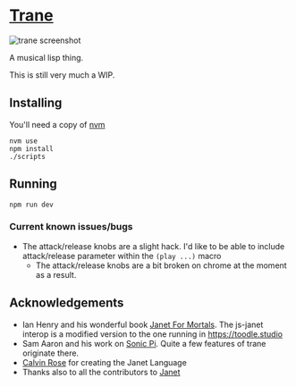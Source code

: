 # [Trane](https://lisp.trane.studio/?t=tracks/etude.janet)
![trane screenshot](https://lisp.trane.studio/tracks/screenshot.png)


A musical lisp thing.

This is still very much a WIP.

## Installing
You'll need a copy of [nvm](https://github.com/nvm-sh/nvm)

```
nvm use
npm install
./scripts
```

## Running

```
npm run dev
```

### Current known issues/bugs

* The attack/release knobs are a slight hack. I'd like to be able to include attack/release parameter within the `(play ...)` macro
    * The attack/release knobs are a bit broken on chrome at the moment as a result.

## Acknowledgements
* Ian Henry and his wonderful book [Janet For Mortals](https://janet.guide). The js-janet interop is a modified version to the one running in https://toodle.studio
* Sam Aaron and his work on [Sonic Pi](https://sonic-pi.net/). Quite a few features of trane originate there.
* [Calvin Rose](https://bakpakin.com/) for creating the Janet Language
* Thanks also to all the contributors to [Janet](https://janet-lang.org)

